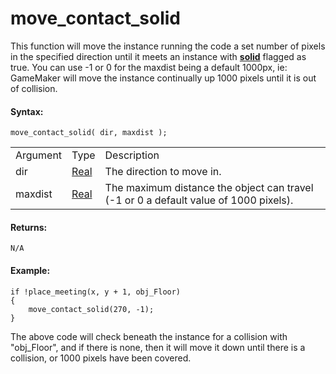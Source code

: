 # move_contact_solid

This function will move the instance running the code a set number of
pixels in the specified direction until it meets an instance with
[**solid**](../../Asset_Management/Instances/Instance_Variables/solid)
flagged as true. You can use -1 or 0 for the maxdist being a default
1000px, ie: GameMaker will move the instance continually up 1000 pixels
until it is out of collision.

#### Syntax:

``` gml
move_contact_solid( dir, maxdist );
```

|          |                                                                         |                                                                                      |
|----------|-------------------------------------------------------------------------|--------------------------------------------------------------------------------------|
| Argument | Type                                                                    | Description                                                                          |
| dir      |  [Real](../../../../../GameMaker_Language/GML_Overview/Data_Types)  | The direction to move in.                                                            |
| maxdist  |  [Real](../../../../../GameMaker_Language/GML_Overview/Data_Types)  | The maximum distance the object can travel (-1 or 0 a default value of 1000 pixels). |

#### Returns:

``` gml
N/A
```

#### Example:

``` gml
if !place_meeting(x, y + 1, obj_Floor)
{
    move_contact_solid(270, -1);
}
```

The above code will check beneath the instance for a collision with
"obj_Floor", and if there is none, then it will move it down until there
is a collision, or 1000 pixels have been covered.
